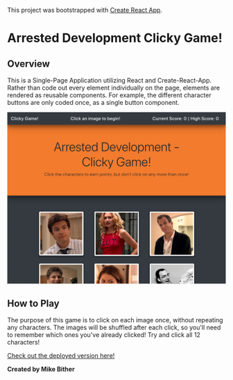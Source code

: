 This project was bootstrapped with [Create React App](https://github.com/facebook/create-react-app).

# Arrested Development Clicky Game!

## Overview

This is a Single-Page Application utilizing React and Create-React-App. Rather than code out every element individually on the page, elements are rendered as reusable components. For example, the different character buttons are only coded once, as a single button component.

![Homepage](/img/screenshot.png)

## How to Play

The purpose of this game is to click on each image once, without repeating any characters. The images will be shuffled after each click, so you'll need to remember which ones you've already clicked! Try and click all 12 characters!

[Check out the deployed version here!](https://bliff182.github.io/movision/)

**Created by Mike Bither**
